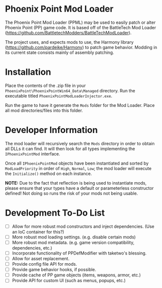 # Phoenix Point Mod Loader

The Phoenix Point Mod Loader (PPML) may be used to easily patch or alter Phoenix Point (PP) game code. It is based off of the BattleTech Mod Loader (https://github.com/BattletechModders/BattleTechModLoader).

The project uses, and expects mods to use, the Harmony library (https://github.com/pardeike/Harmony) to patch game behavior. Modding in its current state consists mainly of assembly patching.

# Installation

Place the contents of the .zip file in your `PhoenixPoint\PhoenixPointWin64_Data\Managed` directory. Run the executable titled `PhoenixPointModLoaderInjector.exe`.

Run the game to have it generate the `Mods` folder for the Mod Loader. Place all mod directories/files into this folder.

# Developer Information

The mod loader will recursively search the `Mods` directory in order to obtain all DLLs it can find. It will then look for all types implementing the `IPhoenixPointMod` interface.

Once all `IPhoenixPointMod` objects have been instantiated and sorted by `ModLoadPriority` in order of `High`, `Normal`, `Low`; the mod loader will execute the `Initialize()` method on each instance.

**NOTE:** Due to the fact that reflection is being used to instantiate mods, please ensure that your types have a default or parameterless constructor defined! Not doing so runs the risk of your mods not being usable.

# Development To-Do List

- [ ] Allow for more robust mod constructors and inject dependencies. (Use an IoC container for this?)
- [ ] More robust mod loading settings. (e.g. disable certain mods)
- [ ] More robust mod metadata. (e.g. game version compatibility, dependencies, etc.)
- [ ] Incorporate functionality of PPDefModifier with taketwo's blessing.
- [ ] Allow for asset replacement.
- [ ] Provide config file API for mods.
- [ ] Provide game behavior hooks, if possible.
- [ ] Provide cache of PP game objects (items, weapons, armor, etc.)
- [ ] Provide API for custom UI (such as menus, popups, etc.)
